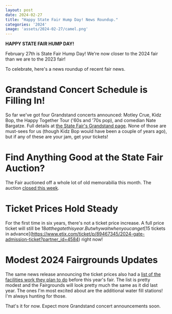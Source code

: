 ```yaml
---
layout: post
date: 2024-02-27
title: "Happy State Fair Hump Day! News Roundup."
categories: '2024'
image: 'assets/2024-02-27/camel.png'
---
```


**HAPPY STATE FAIR HUMP DAY!**

February 27th is State Fair Hump Day! We're now closer to the 2024 fair than we are to the 2023 fair!

To celebrate, here's a news roundup of recent fair news.

# Grandstand Concert Schedule is Filling In!

So far we've got four Grandstand concerts announced: Motley Crue, Kidz Bop, the Happy Together Tour ('60s and '70s pop), and comedian Nate Bargatze. Full details at [the State Fair's Grandstand page](https://www.mnstatefair.org/grandstand/). None of those are must-sees for us (though Kidz Bop would have been a couple of years ago), but if any of these are your jam, get your tickets!

# Find Anything Good at the State Fair Auction?

The Fair auctioned off a whole lot of old memorabilia this month. The auction [closed this week](https://www.mprnews.org/story/2024/02/27/minnesota-state-fair-auction-closed-tuesday-some-items-sold-for-thousands).

# Ticket Prices Hold Steady

For the first time in six years, there's not a ticket price increase. A full price ticket will still be $18 at the gate this year. But why wait when you can get [$15 tickets in advance](https://www.etix.com/ticket/p/89467345/2024-gate-admission-ticket?partner_id=4584) right now!

# Modest 2024 Fairgrounds Updates

The same news release announcing the ticket prices also had a [list of the facilities work they plan to do](https://www.kare11.com/article/entertainment/events/minnesota-state-fair/2024-minnesota-state-fair-ticket-prices-admission/89-0c800e00-500b-4607-beca-187b5595df68) before this year's fair. The list is pretty modest and the Fairgrounds will look pretty much the same as it did last year. The ones I'm most excited about are the additional water fill stations! I'm always hunting for those.

That's it for now. Expect more Grandstand concert announcements soon.